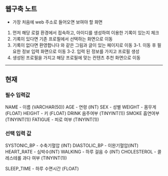 ## 웹구축 노트

- 가장 처음에 web 주소로 들어오면 보여야 할 화면

1. 먼저 해당 로컬 환경에서 접속하고, 아이디를 생성하여 이용한 기록이 있는지 체크
2. 기록이 있다면 기존 프로필에서 선택하는 화면으로 이동
3. 기록이 없다면 환영합니다 와 같은 그림과 글이 있는 페이지로 이동 
	3-1. 이동 후 필요한 정보 입력 화면으로 이동
	3-2. 입력 된 정보를 가지고 프로필 생성
4.  생성된 프로필을 가지고 해당 프로필에 맞는 컨텐츠 추천 화면으로 이동


---
## 현재 


### 필수 입력값

NAME - 이름 (VARCHAR(50))
AGE - 연령 (INT)
SEX - 성별 
WEIGHT - 몸무게 (FLOAT)
HEIGHT - 키 (FLOAT)
DRINK 음주여부 (TINYINT(1))
SMOKE 흡연여부 (TINYINT(1))
FATIGUE - 피로 여부 (TINYINT(1))

### 선택 입력 값

SYSTONIC_BP - 수축기혈압 (INT)
DIASTOLIC_BP - 이완기혈압(INT)
HEART_RATE - 심박수(INT)
WALKING - 하루 걸음 수 (INT)
CHOLESTEROL - 콜레스테롤 과다 여부 (TINYINT(1))

SLEEP_TIME - 하루 수면시간 (FLOAT)